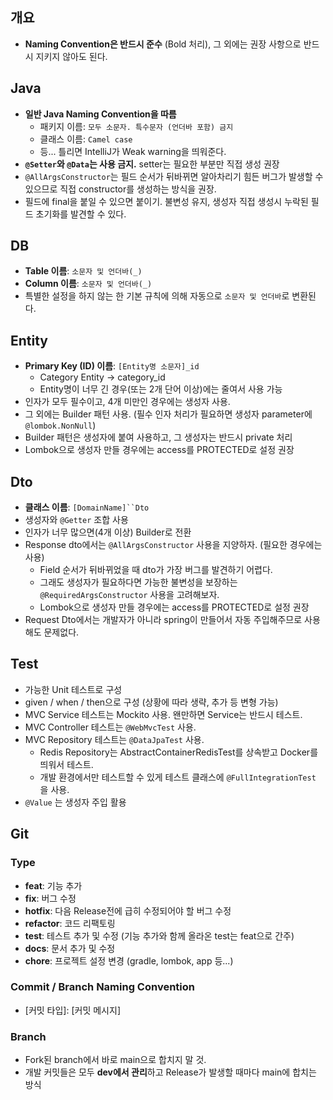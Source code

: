 ## 개요
- **Naming Convention은 반드시 준수** (Bold 처리), 그 외에는 권장 사항으로 반드시 지키지 않아도 된다.

## Java
 - **일반 Java Naming Convention을 따름**
   - 패키지 이름: `모두 소문자. 특수문자 (언더바 포함) 금지`
   - 클래스 이름: `Camel case`
   - 등... 틀리면 IntelliJ가 Weak warning을 띄워준다.
 - **`@Setter`와 `@Data`는 사용 금지.** setter는 필요한 부분만 직접 생성 권장
 - `@AllArgsConstructor`는 필드 순서가 뒤바뀌면 알아차리기 힘든 버그가 발생할 수 있으므로 직접 constructor를 생성하는 방식을 권장.
 - 필드에 final을 붙일 수 있으면 붙이기. 불변성 유지, 생성자 직접 생성시 누락된 필드 초기화를 발견할 수 있다.

## DB
 - **Table 이름**: `소문자 및 언더바(_)`
 - **Column 이름**: `소문자 및 언더바(_)`
 - 특별한 설정을 하지 않는 한 기본 규칙에 의해 자동으로 `소문자 및 언더바`로 변환된다.

## Entity
 - **Primary Key (ID) 이름**: `[Entity명 소문자]_id`
   - Category Entity -> category_id
   - Entity명이 너무 긴 경우(또는 2개 단어 이상)에는 줄여서 사용 가능
 - 인자가 모두 필수이고, 4개 미만인 경우에는 생성자 사용.
 - 그 외에는 Builder 패턴 사용. (필수 인자 처리가 필요하면 생성자 parameter에 `@lombok.NonNull`)
 - Builder 패턴은 생성자에 붙여 사용하고, 그 생성자는 반드시 private 처리
 - Lombok으로 생성자 만들 경우에는 access를 PROTECTED로 설정 권장

## Dto
 - **클래스 이름**: `[DomainName]``Dto`
 - 생성자와 `@Getter` 조합 사용
 - 인자가 너무 많으면(4개 이상) Builder로 전환
 - Response dto에서는 `@AllArgsConstructor` 사용을 지양하자. (필요한 경우에는 사용)
   - Field 순서가 뒤바뀌었을 때 dto가 가장 버그를 발견하기 어렵다.
   - 그래도 생성자가 필요하다면 가능한 불변성을 보장하는 `@RequiredArgsConstructor` 사용을 고려해보자.
   - Lombok으로 생성자 만들 경우에는 access를 PROTECTED로 설정 권장
 - Request Dto에서는 개발자가 아니라 spring이 만들어서 자동 주입해주므로 사용해도 문제없다.

## Test
 - 가능한 Unit 테스트로 구성
 - given / when / then으로 구성 (상황에 따라 생략, 추가 등 변형 가능)
 - MVC Service 테스트는 Mockito 사용. 왠만하면 Service는 반드시 테스트.
 - MVC Controller 테스트는 `@WebMvcTest` 사용.
 - MVC Repository 테스트는 `@DataJpaTest` 사용.
   - Redis Repository는 AbstractContainerRedisTest를 상속받고 Docker를 띄워서 테스트.
   - 개발 환경에서만 테스트할 수 있게 테스트 클래스에 `@FullIntegrationTest` 을 사용.
 - `@Value` 는 생성자 주입 활용

## Git

### Type
 - **feat**: 기능 추가
 - **fix**: 버그 수정
 - **hotfix**: 다음 Release전에 급히 수정되어야 할 버그 수정
 - **refactor**: 코드 리팩토링
 - **test**: 테스트 추가 및 수정 (기능 추가와 함께 올라온 test는 feat으로 간주)
 - **docs**: 문서 추가 및 수정
 - **chore**: 프로젝트 설정 변경 (gradle, lombok, app 등...)
### Commit / Branch Naming Convention
 - [커밋 타입]: [커밋 메시지]
### Branch
 - Fork된 branch에서 바로 main으로 합치지 말 것.
 - 개발 커밋들은 모두 **dev에서 관리**하고 Release가 발생할 때마다 main에 합치는 방식